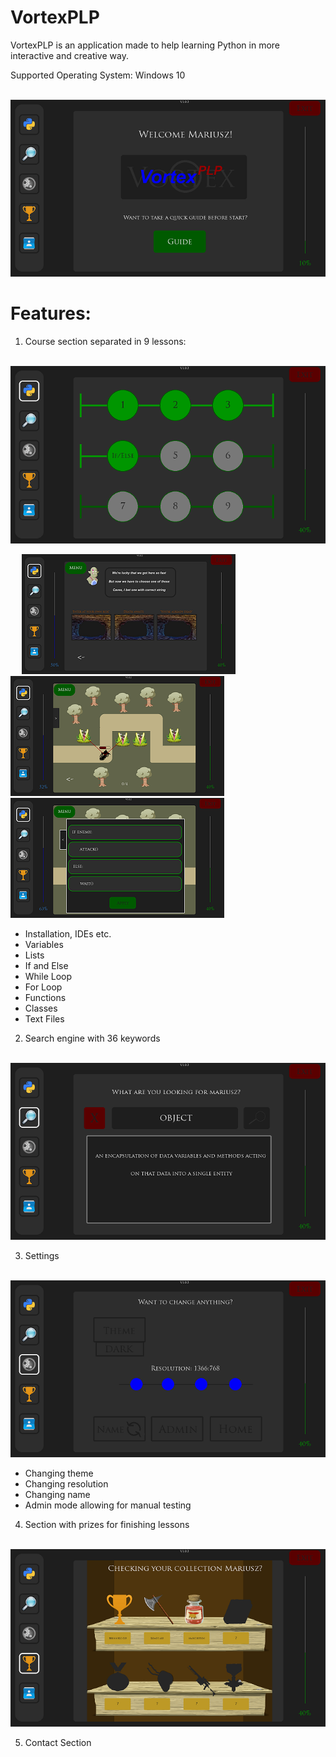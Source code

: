 # VortexPLP
VortexPLP is an application made to help learning Python in more interactive and creative way.

Supported Operating System: Windows 10

&emsp; ![Home](https://github.com/Dunno358/Pictures/blob/main/start_screen.png?raw=true)

# Features:
1. Course section separated in 9 lessons: 

&emsp; ![Home](https://github.com/Dunno358/Pictures/blob/main/lessons.png?raw=true)

&emsp; ![Home](https://github.com/Dunno358/Pictures/blob/main/dialog.png?raw=true) ![Home](https://github.com/Dunno358/Pictures/blob/main/game.png?raw=true) ![Home](https://github.com/Dunno358/Pictures/blob/main/game_console.png?raw=true)

   - Installation, IDEs etc. 
   - Variables
   - Lists
   - If and Else
   - While Loop
   - For Loop
   - Functions
   - Classes
   - Text Files
   
   
 2. Search engine with 36 keywords 
 
 &emsp; ![Home](https://github.com/Dunno358/Pictures/blob/main/search_obj_complete.png?raw=true)
 
 3. Settings
 
  &emsp; ![Home](https://github.com/Dunno358/Pictures/blob/main/settings.png?raw=true)
  
   - Changing theme
   - Changing resolution
   - Changing name
   - Admin mode allowing for manual testing
      
 4. Section with prizes for finishing lessons
 
  &emsp; ![Home](https://github.com/Dunno358/Pictures/blob/main/prizes.png?raw=true)
 
 5. Contact Section 
